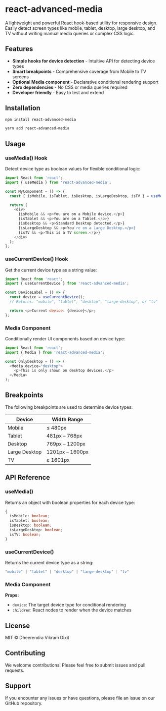 # react-advanced-media

A lightweight and powerful React hook-based utility for responsive design. Easily detect screen types like mobile, tablet, desktop, large desktop, and TV without writing manual media queries or complex CSS logic.

## Features

- **Simple hooks for device detection** - Intuitive API for detecting device types
- **Smart breakpoints** - Comprehensive coverage from Mobile to TV screens
- **Optional Media component** - Declarative conditional rendering support
- **Zero dependencies** - No CSS or media queries required
- **Developer friendly** - Easy to test and extend

## Installation

```bash
npm install react-advanced-media
```

```bash
yarn add react-advanced-media
```

## Usage

### useMedia() Hook

Detect device type as boolean values for flexible conditional logic:

```javascript
import React from 'react';
import { useMedia } from 'react-advanced-media';

const MyComponent = () => {
  const { isMobile, isTablet, isDesktop, isLargeDesktop, isTV } = useMedia();

  return (
    <div>
      {isMobile && <p>You are on a Mobile device.</p>}
      {isTablet && <p>You are on a Tablet.</p>}
      {isDesktop && <p>Standard Desktop detected.</p>}
      {isLargeDesktop && <p>You're on a Large Desktop.</p>}
      {isTV && <p>This is a TV screen.</p>}
    </div>
  );
};
```

### useCurrentDevice() Hook

Get the current device type as a string value:

```javascript
import React from 'react';
import { useCurrentDevice } from 'react-advanced-media';

const DeviceLabel = () => {
  const device = useCurrentDevice();
  // Returns: "mobile", "tablet", "desktop", "large-desktop", or "tv"

  return <p>Current device: {device}</p>;
};
```

### Media Component

Conditionally render UI components based on device type:

```javascript
import React from 'react';
import { Media } from 'react-advanced-media';

const OnlyDesktop = () => (
  <Media device="desktop">
    <p>This is only shown on desktop devices.</p>
  </Media>
);
```

## Breakpoints

The following breakpoints are used to determine device types:

| Device | Width Range |
|--------|-------------|
| Mobile | ≤ 480px |
| Tablet | 481px – 768px |
| Desktop | 769px – 1200px |
| Large Desktop | 1201px – 1600px |
| TV | ≥ 1601px |

## API Reference

### useMedia()

Returns an object with boolean properties for each device type:

```typescript
{
  isMobile: boolean;
  isTablet: boolean;
  isDesktop: boolean;
  isLargeDesktop: boolean;
  isTV: boolean;
}
```

### useCurrentDevice()

Returns the current device type as a string:

```typescript
"mobile" | "tablet" | "desktop" | "large-desktop" | "tv"
```

### Media Component

**Props:**
- `device`: The target device type for conditional rendering
- `children`: React nodes to render when the device matches

## License

MIT © Dheerendra Vikram Dixit

## Contributing

We welcome contributions! Please feel free to submit issues and pull requests.

## Support

If you encounter any issues or have questions, please file an issue on our GitHub repository.